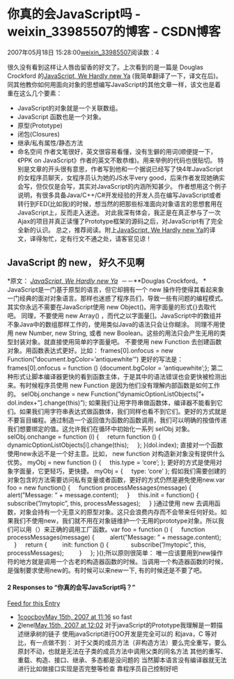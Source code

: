 # 你真的会JavaScript吗 - weixin_33985507的博客 - CSDN博客
2007年05月18日 15:28:00[weixin_33985507](https://me.csdn.net/weixin_33985507)阅读数：4

很久没有看到这样让人唇齿留香的好文了。上次看到的是一篇是 Douglas Crockford 的[JavaScript, We Hardly new Ya](http://yuiblog.com/blog/2006/11/13/javascript-we-hardly-new-ya/) (我简单翻译了一下，译文在后)。
同其他教你如何用面向对象的思想编写JavaScript的其他文章一样，该文也是着重在这么几个要素：
- JavaScript的对象就是一个关联数组。
- JavaScript 函数也是一个对象。
- 原型(Prototype)
- 闭包(Closures)
- 继承/私有属性/静态方法
- 命名空间
作者文笔很好，英文很容易看懂，没有生僻的用词(顺便提一下，《PPK on JavaScript》作者的英文不敢恭维)。用来举例的代码也很贴切。
特别是文章的开头很有意思，作者写到他和一个据说已经写了快4年JavaScript的女程序员聊天，女程序员认为她的JS水平very good，后来作者发现她确实会写，但仅仅是会写，其实对JavaScript的内涵所知甚少。
作者想用这个例子说明，有很多具备Java/C++/C#开发经验的开发人员在编写JavaScript或者转行到FED(比如我)的时候，想当然的把那些标准面向对象语言的思想套用在JavaScript上，反而走入迷途。
对此我深有体会，我正是在真正参与了一次Ajax的项目并真正读懂了Prototype框架的源码之后，对JavaScript有了完全全新的认识。
总之，推荐阅读。附上[JavaScript, We Hardly new Ya](http://yuiblog.com/blog/2006/11/13/javascript-we-hardly-new-ya/)的译文，译得匆忙，定有行文不通之处，请客官见谅！
## JavaScript 的 new， 好久不见啊
*原文： *[*JavaScript, We Hardly new Ya*](http://yuiblog.com/blog/2006/11/13/javascript-we-hardly-new-ya/)*  －－**Douglas Crockford。 *
JavaScript是一门基于原型的语言，但它却拥有一个 new 操作符使得其看起来象一门经典的面对对象语言。那样也迷惑了程序员们，导致一些有问题的编程模式。
其实你永远不需要在JavaScript使用 new Object()。用字面量的形式{}去取代吧。
同理，不要使用 new Array() ，而代之以字面量[]。JavaScript中的数组并不象Java中的数组那样工作的，使用类似Java的语法只会让你糊涂。
同理不用使用 new Number, new String, 或者 new Boolean。这些的用法只会产生无用的类型封装对象。就直接使用简单的字面量吧。
不要使用 new Function 去创建函数对象。用函数表达式更好。比如：
frames[0].onfocus = new Function(”document.bgColor=’antiquewhite’”)
更好的写法是：
frames[0].onfocus = function () {document.bgColor = ‘antiquewhite’;};
第二种形式让脚本编译器更快的看到函数主体，于是其中的语法错误也会更快被检测出来。有时候程序员使用 new Function 是因为他们没有理解内部函数是如何工作的。
selObj.onchange = new Function(”dynamicOptionListObjects[”+
        dol.index+”].change(this)”);
如果我们让用字符串做函数体，编译器不能看到它们。如果我们用字符串表达式做函数体，我们同样也看不到它们。更好的方式就是不要盲目编程。通过制造一个返回值为函数的函数调用，我们可以明确的按值传递我们想要绑定的值。这允许我们在循环中初始化一系列 selObj 对象。
selObj.onchange = function (i) {
    return function () {
        dynamicOptionListObjects[i].change(this);
    };
}(dol.index);
直接对一个函数使用new永远不是一个好主意。比如， new function 对构造新对象没有提供什么优势。
myObj = new function () {
    this.type = ‘core’;
};
更好的方式是使用对象字面量，它更轻巧，更快捷。
myObj = {
    type: ‘core’
};
假如我们需要创建的对象包含的方法需要访问私有变量或者函数，更好的方式仍然是避免使用new.var foo = new function() {
    function processMessages(message) {
        alert(”Message: ” + message.content);
    }
    this.init = function() {
        subscribe(”/mytopic”, this, processMessages);
    }
}通过使用 new 去调用函数，对象会持有一个无意义的原型对象。这只会浪费内存而不会带来任何好处。如果我们不使用new，我们就不用在对象链维护一个无用的prototype对象。所以我们可以用（）来正确的调用工厂函数。var foo = function () {
    function processMessages(message) {
        alert(”Message: ” + message.content);
    }
    return {
        init: function () {
            subscribe(”/mytopic”, this, processMessages);
        }
    };
}();所以原则很简单： 唯一应该要用到new操作符的地方就是调用一个古老的构造器函数的时候。当调用一个构造器函数的时候，是强制要求使用new的。有时候可以来new一下, 有的时候还是不要了吧。 
#### 2 Responses to “你真的会写JavaScript吗？”
[Feed for this Entry](http://www.uiplanet.com/taobao/2007/05/15/%E4%BD%A0%E7%9C%9F%E7%9A%84%E4%BC%9A%E5%86%99javascript%E5%90%97%EF%BC%9F/feed/)
- [1](http://www.uiplanet.com/taobao/2007/05/15/%E4%BD%A0%E7%9C%9F%E7%9A%84%E4%BC%9A%E5%86%99javascript%E5%90%97%EF%BC%9F/#comment-2387)[coocboy](http://coocboy.myrice.com/)[May 15th, 2007 at 11:16](http://www.uiplanet.com/taobao/2007/05/15/%E4%BD%A0%E7%9C%9F%E7%9A%84%E4%BC%9A%E5%86%99javascript%E5%90%97%EF%BC%9F/#comment-2387)
so fast 
- [2](http://www.uiplanet.com/taobao/2007/05/15/%E4%BD%A0%E7%9C%9F%E7%9A%84%E4%BC%9A%E5%86%99javascript%E5%90%97%EF%BC%9F/#comment-2388)lenel[May 15th, 2007 at 12:02](http://www.uiplanet.com/taobao/2007/05/15/%E4%BD%A0%E7%9C%9F%E7%9A%84%E4%BC%9A%E5%86%99javascript%E5%90%97%EF%BC%9F/#comment-2388)
对于javaScript的Prototype我理解是一颗描述继承树的链子
使用javaScript进行OO开发是完全可以的
和java，C 等对比，有一点做不到：
对于父类的成员方法（非构造方法）要么完全重写，要么原封不动，也就是无法在子类的成员方法中调用父类的同名方法
其他的重写、重载、构造、接口、继承、多态都是没问题的
当然脚本语言没有编译器就无法进行比如做接口实现是否完整等检查
靠程序员自己控制好吧 
